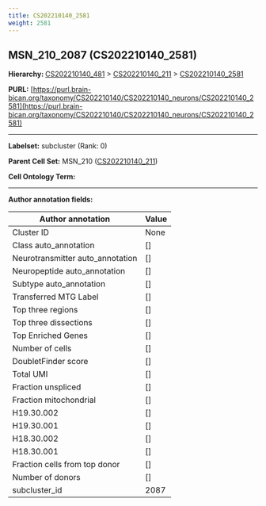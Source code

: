 ```yaml
---
title: CS202210140_2581
weight: 2581
---
```

## MSN_210_2087 (CS202210140_2581)
<b>Hierarchy: </b>
[CS202210140_481](../CS202210140_481) >
[CS202210140_211](../CS202210140_211) >
[CS202210140_2581](../CS202210140_2581)

**PURL:** [https://purl.brain-bican.org/taxonomy/CS202210140/CS202210140_neurons/CS202210140_2581](https://purl.brain-bican.org/taxonomy/CS202210140/CS202210140_neurons/CS202210140_2581)

---


**Labelset:** subcluster (Rank: 0)

**Parent Cell Set:** MSN_210 ([CS202210140_211](../CS202210140_211))



**Cell Ontology Term:** 

[MARKER GENES.]: #


---

[TRANSFERRED ANNOTATIONS.]: #


[AUTHOR ANNOTATION FIELDS.]: #


**Author annotation fields:**

| Author annotation | Value |
|-------------------|-------|
|Cluster ID|None|
|Class auto_annotation|[]|
|Neurotransmitter auto_annotation|[]|
|Neuropeptide auto_annotation|[]|
|Subtype auto_annotation|[]|
|Transferred MTG Label|[]|
|Top three regions|[]|
|Top three dissections|[]|
|Top Enriched Genes|[]|
|Number of cells|[]|
|DoubletFinder score|[]|
|Total UMI|[]|
|Fraction unspliced|[]|
|Fraction mitochondrial|[]|
|H19.30.002|[]|
|H19.30.001|[]|
|H18.30.002|[]|
|H18.30.001|[]|
|Fraction cells from top donor|[]|
|Number of donors|[]|
|subcluster_id|2087|
